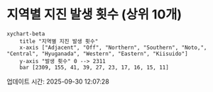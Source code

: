 # 지역별 지진 발생 횟수 (상위 10개)

```mermaid
xychart-beta
    title "지역별 지진 발생 횟수"
    x-axis ["Adjacent", "Off", "Northern", "Southern", "Noto,", "Central", "Hyuganada", "Western", "Eastern", "Kiisuido"]
    y-axis "발생 횟수" 0 --> 2311
    bar [2309, 155, 41, 39, 27, 23, 17, 16, 15, 11]
```

업데이트 시간: 2025-09-30 12:07:28
